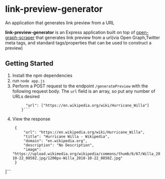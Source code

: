 # link-preview-generator
An application that generates link preview from a URL


**link-preview-generator** is an Express application built on top of [open-graph-scraper](https://github.com/jshemas/openGraphScraper)  that generates link preview from a url(via Open Graph,Twitter meta tags, and standard tags/properties that can be used to construct a preview)

## Getting Started
1. Install the npm dependencies
2.  run ```node app.js```
3.  Perform  a POST request to the endpoint ```/generatePreview``` with the following request body. The ```url``` field is an array, so put any number of URLs desired
    ```{
          "url": ["https://en.wikipedia.org/wiki/Hurricane_Willa"]
        }```
4. View the response
   ```[
	{
		"url": "https://en.wikipedia.org/wiki/Hurricane_Willa",
		"title": "Hurricane Willa - Wikipedia",
		"domain": "en.wikipedia.org",
		"description": "No Description",
		"image": "https://upload.wikimedia.org/wikipedia/commons/thumb/6/67/Willa_2018-10-22_0850Z.jpg/1200px-Willa_2018-10-22_0850Z.jpg"
	}
]```
   

